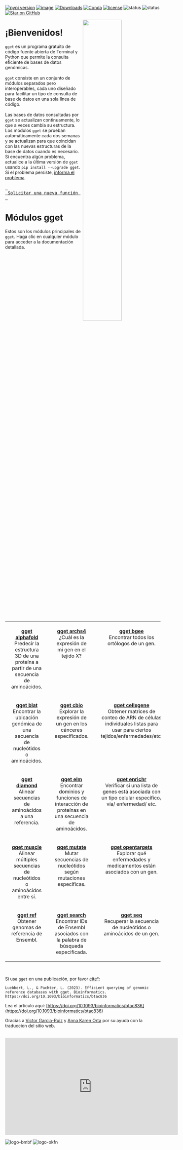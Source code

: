[![pypi version](https://img.shields.io/pypi/v/gget)](https://pypi.org/project/gget)
[![image](https://anaconda.org/bioconda/gget/badges/version.svg)](https://anaconda.org/bioconda/gget)
[![Downloads](https://static.pepy.tech/personalized-badge/gget?period=total&units=international_system&left_color=grey&right_color=brightgreen&left_text=Downloads)](https://pepy.tech/project/gget)
[![Conda](https://img.shields.io/conda/dn/bioconda/gget?logo=Anaconda)](https://anaconda.org/bioconda/gget)
[![license](https://img.shields.io/pypi/l/gget)](LICENSE)
![status](https://github.com/pachterlab/gget/actions/workflows/ci.yml/badge.svg)
![status](https://github.com/lauraluebbert/test_gget_alphafold/actions/workflows/CI_alphafold.yml/badge.svg)
[![Star on GitHub](https://img.shields.io/github/stars/pachterlab/gget.svg?style=social)](https://github.com/pachterlab/gget/)  

[<img align="right" width="50%" height="50%" src="https://github.com/pachterlab/gget/blob/main/docs/assets/website_v2_gget_overview.png?raw=true" />](https://raw.githubusercontent.com/pachterlab/gget/main/figures/gget_overview.png)

# ¡Bienvenidos!
  
`gget` es un programa gratuito de código fuente abierta de Terminal y Python que permite la consulta eficiente de bases de datos genómicas.  
<br>
`gget` consiste en un conjunto de módulos separados pero interoperables, cada uno diseñado para facilitar un tipo de consulta de base de datos en una sola línea de código.  
<br>
Las bases de datos consultadas por `gget` se actualizan continuamente, lo que a veces cambia su estructura. Los módulos `gget` se prueban automáticamente cada dos semanas y se actualizan para que coincidan con las nuevas estructuras de la base de datos cuando es necesario. Si encuentra algún problema, actualice a la última versión de `gget` usando `pip install --upgrade gget`. Si el problema persiste, [informa el problema](https://github.com/pachterlab/gget/issues/new/choose).  
<br>
[<kbd> <br> Solicitar una nueva función <br> </kbd>](https://github.com/pachterlab/gget/issues/new/choose)
<br>

# Módulos gget

Estos son los módulos principales de `gget`. Haga clic en cualquier módulo para acceder a la documentación detallada.

<table style="width:100%; table-layout:fixed;">
  <tr>
    <td style="width:25%; padding:20px; text-align:center; vertical-align:top;"><a href="/gget/es/alphafold.md"><strong>gget alphafold</strong></a><br>Predecir la estructura 3D de una proteína a partir de una secuencia de aminoácidos.</td>
    <td style="width:25%; padding:20px; text-align:center; vertical-align:top;"><a href="/gget/es/archs4.md"><strong>gget archs4</strong></a><br>¿Cuál es la expresión de mi gen en el tejido X?</td>
    <td style="width:25%; padding:20px; text-align:center; vertical-align:top;"><a href="/gget/es/bgee.md"><strong>gget bgee</strong></a><br>Encontrar todos los ortólogos de un gen.</td>
    <td style="width:25%; padding:20px; text-align:center; vertical-align:top;"><a href="/gget/es/blast.md"><strong>gget blast</strong></a><br>Realizar un BLAST de una secuencia de nucleótidos o aminoácidos.</td>
  </tr>
  <tr>
    <td style="width:25%; padding:20px; text-align:center; vertical-align:top;"><a href="/gget/es/blat.md"><strong>gget blat</strong></a><br>Encontrar la ubicación genómica de una secuencia de nucleótidos o aminoácidos.</td>
    <td style="width:25%; padding:20px; text-align:center; vertical-align:top;"><a href="/gget/es/cbio.md"><strong>gget cbio</strong></a><br>Explorar la expresión de un gen en los cánceres especificados.</td>
    <td style="width:25%; padding:20px; text-align:center; vertical-align:top;"><a href="/gget/es/cellxgene.md"><strong>gget cellxgene</strong></a><br>Obtener matrices de conteo de ARN de células individuales listas para usar para ciertos tejidos/enfermedades/etc.</td>
    <td style="width:25%; padding:20px; text-align:center; vertical-align:top;"><a href="/gget/es/cosmic.md"><strong>gget cosmic</strong></a><br>Buscar genes, mutaciones y otros factores asociados con ciertos cánceres.</td>
  </tr>
  <tr>
    <td style="width:25%; padding:20px; text-align:center; vertical-align:top;"><a href="/gget/es/diamond.md"><strong>gget diamond</strong></a><br>Alinear secuencias de aminoácidos a una referencia.</td>
    <td style="width:25%; padding:20px; text-align:center; vertical-align:top;"><a href="/gget/es/elm.md"><strong>gget elm</strong></a><br>Encontrar dominios y funciones de interacción de proteínas en una secuencia de aminoácidos.</td>
    <td style="width:25%; padding:20px; text-align:center; vertical-align:top;"><a href="/gget/es/enrichr.md"><strong>gget enrichr</strong></a><br>Verificar si una lista de genes está asociada con un tipo celular específico/ vía/ enfermedad/ etc.</td>
    <td style="width:25%; padding:20px; text-align:center; vertical-align:top;"><a href="/gget/es/info.md"><strong>gget info</strong></a><br>Recuperar toda la información asociada con un ID de Ensembl.</td>
  </tr>
  <tr>
    <td style="width:25%; padding:20px; text-align:center; vertical-align:top;"><a href="/gget/es/muscle.md"><strong>gget muscle</strong></a><br>Alinear múltiples secuencias de nucleótidos o aminoácidos entre sí.</td>
    <td style="width:25%; padding:20px; text-align:center; vertical-align:top;"><a href="/gget/es/mutate.md"><strong>gget mutate</strong></a><br>Mutar secuencias de nucleótidos según mutaciones específicas.</td>
    <td style="width:25%; padding:20px; text-align:center; vertical-align:top;"><a href="/gget/es/opentargets.md"><strong>gget opentargets</strong></a><br>Explorar qué enfermedades y medicamentos están asociados con un gen.</td>
    <td style="width:25%; padding:20px; text-align:center; vertical-align:top;"><a href="/gget/es/pdb.md"><strong>gget pdb</strong></a><br>Recuperar datos de la Base de Datos de Proteínas (PDB) según un ID de PDB.</td>
  </tr>
  <tr>
    <td style="width:25%; padding:20px; text-align:center; vertical-align:top;"><a href="/gget/es/ref.md"><strong>gget ref</strong></a><br>Obtener genomas de referencia de Ensembl.</td>
    <td style="width:25%; padding:20px; text-align:center; vertical-align:top;"><a href="/gget/es/search.md"><strong>gget search</strong></a><br>Encontrar IDs de Ensembl asociados con la palabra de búsqueda especificada.</td>
    <td style="width:25%; padding:20px; text-align:center; vertical-align:top;"><a href="/gget/es/seq.md"><strong>gget seq</strong></a><br>Recuperar la secuencia de nucleótidos o aminoácidos de un gen.</td>
  </tr>
</table>

<br>  

Si usa `gget` en una publicación, por favor [cite*](cite.md):    
```
Luebbert, L., & Pachter, L. (2023). Efficient querying of genomic reference databases with gget. Bioinformatics. https://doi.org/10.1093/bioinformatics/btac836
```
Lea el artículo aquí: [https://doi.org/10.1093/bioinformatics/btac836](https://doi.org/10.1093/bioinformatics/btac836)

Gracias a [Victor Garcia-Ruiz](https://github.com/victorg775) y [Anna Karen Orta](https://www.linkedin.com/in/akorta/) por su ayuda con la traduccion del sitio web.  

<br>  
<iframe width="560" height="315" src="https://www.youtube.com/embed/cVR0k6Mt97o?si=BJwRyaymmxF9w65f" title="YouTube video player" frameborder="0" allow="accelerometer; autoplay; clipboard-write; encrypted-media; gyroscope; picture-in-picture; web-share" allowfullscreen></iframe>

![logo-bmbf](https://github.com/user-attachments/assets/68449ba0-09d1-4f1e-b747-5ae2fec08a21)
![logo-okfn](https://github.com/user-attachments/assets/452ae8d8-69f0-4d0d-848c-ddfb40357eb2)
